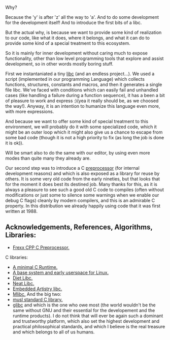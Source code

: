 Why?

Because the 'y' is after 'z' all the way to 'a'. And to do some development for
the development itself! And to introduce the first bits of a libc.

But the actual why, is because we want to provide some kind of realization to our
code, like what it does, where it belongs, and what it can do to provide some
kind of a special treatment to this ecosystem.

So it is mainly for inner development without caring much to expose functionality,
other than low level programming tools that explore and assist development, so
in other words mostly boring stuff.

First we instantaniated a tiny [libc](libc/README.md) (and an endless project...).
We used a script (implemented in our programming Language) which collects functions,
structures, constants and macros, and then it generates a single file libc. We've
faced with conditions which can easily fail and unhandled cases (like handling
a failure during a function sequence), it has a been a bit of pleasure to work
and express :)(yea it really should be, as we choosed the way!). Anyway, it is
an intention to humanize this language even more, with more expressions.

And because we want to offer some kind of special treatment to this environment,
we will probably do it with some specialized code, which it might be an outer loop
which it might also give us a chance to escape from some bad code (though it is
not a high priority to fix (as long the job is done it is ok)).

Will be smart also to do the same with our editor, by using even more modes than
quite many they already are.

Our second step was to introduce a C [preprocessor](lib/fcpp/README) (for internal development reasons)
and which is also exposed as a library for reuse by others. It is some very old
code from the early nineties, but that looks that for the moment it does best its
destined job. Many thanks for this, as it is always a pleasure to see such a good
old C code to compiles (often without modifications or just some to silence some
warnings when we enable our debug C flags) cleanly by modern compilers, and this is
an admirable C property. In this distribution we already happily using code that
it was first written at 1988.

## Acknowledgements, References, Algorithms, Libraries:

* [Frexx CPP C Preprocessor.](http://daniel.haxx.se/projects/fcpp)

C libraries:
* [A minimal C Runtime.](https://github.com/lpsantil/rt0)
* [A base system and early userspace for Linux.](https://github.com/arsv/minibase)
* [Diet Libc.](http://www.fefe.de/dietlibc)
* [Neat Libc.](https://github.com/aligrudi/neatlibc)
* [Embedded Artistry libc.](https://github.com/embeddedartistry/libc)
* [Mlibc.](https://github.com/managarm/mlibc)
And the big two:
* [musl standard C library.](https://musl.libc.org)
* [glibc](https://www.gnu.org/software/libc/) and which is the one who owe most (the world wouldn't be the same without GNU and their essential for the developement and the runtime products). I do not think that will ever be again such a dominant and trustworthy platform, which also set the highest development and practical philosophical standards, and which I believe is the real treasure and which belongs to all of us humans.


